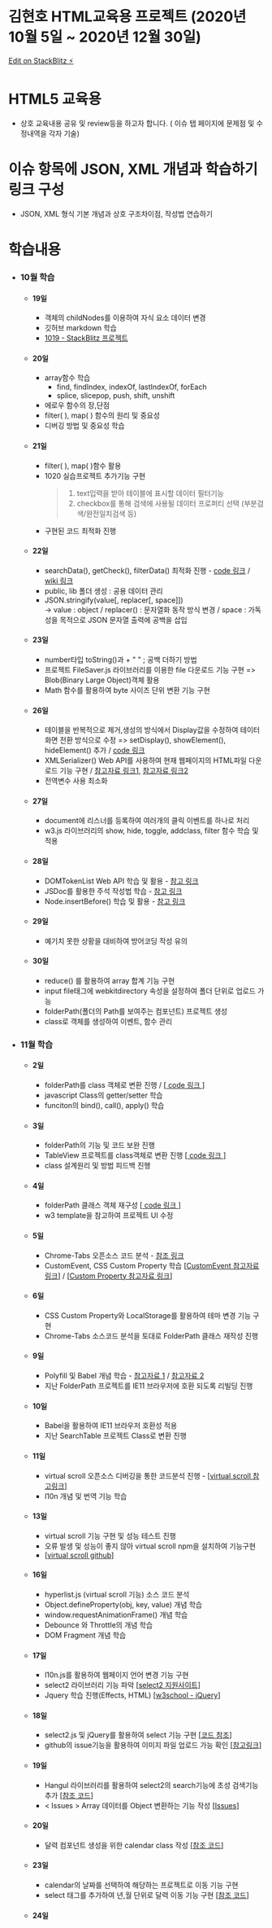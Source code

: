 # 김현호 HTML교육용 프로젝트 (2020년 10월 5일 ~ 2020년 12월 30일)

[Edit on StackBlitz ⚡️](https://stackblitz.com/edit/html5-css-javascript-study)

# HTML5 교육용
  - 상호 교육내용 공유 및 review등을 하고자 합니다.
    ( 이슈 탭 페이지에 문제점 및 수정내역을 각자 기술)

# 이슈 항목에 JSON, XML 개념과 학습하기 링크 구성
   - JSON, XML 형식 기본 개념과 상호 구조차이점, 작성법 연습하기
   
# 학습내용
  - ### 10월 학습
    - #### 19일 
      - 객체의 childNodes를 이용하여 자식 요소 데이터 변경    
      - 깃허브 markdown 학습  
      - [1019 - StackBlitz 프로젝트](https://stackblitz.com/edit/html5-css-javascript-study?file=project/1019/1019_script.js)    
    - #### 20일
      - array함수 학습
        - find, findIndex, indexOf, lastIndexOf, forEach
        - splice, slicepop, push, shift, unshift
      - 에로우 함수의 장,단점
      - filter( ), map( ) 함수의 원리 및 중요성
      - 디버깅 방법 및 중요성 학습
    - #### 21일
      - filter( ), map( )함수 활용
      - 1020 실습프로젝트 추가기능 구현
        > 1. text입력을 받아 테이블에 표시할 데이터 필터기능
        > 2. checkbox를 통해 검색에 사용될 데이터 프로퍼티 선택 (부분검색/완전일치검색 등)
      - 구현된 코드 최적화 진행
    - #### 22일
      - searchData(), getCheck(), filterData() 최적화 진행 - [code 링크](https://github.com/kimhh-smsoftlab/html5-study-1006/blob/a5fc5f7c0ab68b205e96e1179beb372054c924d9/project/1022/1022_script.js#L64) / [wiki 링크](https://github.com/kimhh-smsoftlab/html5-study-1006/wiki/%ED%95%99%EC%8A%B5-%EB%85%B8%ED%8A%B8#searchdata--%EC%B5%9C%EC%A0%81%ED%99%94)
      - public, lib 폴더 생성 : 공용 데이터 관리
      - JSON.stringify(value[, replacer[, space]])    
       -> value : object / replacer() : 문자열화 동작 방식 변경 / space : 가독성을 목적으로 JSON 문자열 출력에 공백을 삽입
    - #### 23일
      - number타입 toString()과 + " " ; 공백 더하기 방법
      - 프로젝트 FileSaver.js 라이브러리를 이용한 file 다운로드 기능 구현 => Blob(Binary Large Object)객체 활용
      - Math 함수를 활용하여 byte 사이즈 단위 변환 기능 구현   
    - #### 26일
      - 테이블을 반복적으로 제거,생성의 방식에서 Display값을 수정하여 테이터 화면 전환 방식으로 수정 => setDisplay(), showElement(), hideElement() 추가 / [code 링크](https://github.com/kimhh-smsoftlab/html5-study-1006/blob/61be3bf63b240dedf8819d6100a007855d688de6/project/1026/1026_script.js#L71)
      - XMLSerializer() Web API를 사용하여 현재 웹페이지의 HTML파일 다운로드 기능 구현 / [참고자료 링크1](https://developer.mozilla.org/en-US/docs/Web/API/XMLSerializer),   [참고자료 링크2](https://eligrey.com/demos/FileSaver.js/)
      - 전역변수 사용 최소화 
    - #### 27일
      - document에 리스너를 등록하여 여러개의 클릭 이벤트를 하나로 처리
      - w3.js 라이브러리의 show, hide, toggle, addclass, filter 함수 학습 및 적용
    - #### 28일

      - DOMTokenList Web API 학습 및 활용 - [참고 링크](https://developer.mozilla.org/ko/docs/Web/API/DOMTokenList)
      - JSDoc를 활용한 주석 작성법 학습 - [참고 링크](https://jsdoc.app/about-getting-started.html#getting-started)
      - Node.insertBefore() 학습 및 활용 - [참고 링크](https://developer.mozilla.org/ko/docs/Web/API/Node/insertBefore)
    - #### 29일
      - 예기치 못한 상황을 대비하여 방어코딩 작성 유의
    - #### 30일
      - reduce() 를 활용하여 array 합계 기능 구현
      - input file태그에 webkitdirectory 속성을 설정하여 폴더 단위로 업로드 가능
      - folderPath(폴더의 Path를 보여주는 컴포넌트) 프로젝트 생성
      - class로 객체를 생성하여 이벤트, 함수 관리
  - ### 11월 학습
    - #### 2일 
      - folderPath를 class 객체로 변환 진행 / [[ code 링크 ](https://github.com/kimhh-smsoftlab/html5-study-1006/blob/a774bb67c2b67a1494522b4db13f25a19e263d7b/project/11/1102/1102_script.js#L2)]
      - javascript Class의 getter/setter 학습
      - funciton의 bind(), call(), apply() 학습 
    - #### 3일 
      - folderPath의 기능 및 코드 보완 진행 
      - TableView 프로젝트를 class객체로 변환 진행 [[ code 링크 ](https://github.com/kimhh-smsoftlab/html5-study-1006/blob/a774bb67c2b67a1494522b4db13f25a19e263d7b/project/11/1103/1103_subscript.js#L7)]
      - class 설계원리 및 방법 피드백 진행 
    - #### 4일 
      - folderPath 클래스 객체 재구성 [[ code 링크 ](https://github.com/kimhh-smsoftlab/html5-study-1006/blob/8a57909ffe976ad41fafb29f1158e5b234694b3e/project/11/1104/1104_script.js#L30)]
      - w3 template을 참고하여 프로젝트 UI 수정
    - #### 5일
      - Chrome-Tabs 오픈소스 코드 분석 - [참조 링크](https://github.com/adamschwartz/chrome-tabs)
      - CustomEvent, CSS Custom Property 학습 [[CustomEvent 참고자료 링크](https://im-developer.tistory.com/190)] / [[Custom Property 참고자료 링크](https://velog.io/@kim-jaemin420/CSS-Custom-PropertiesCSS-%EC%BB%A4%EC%8A%A4%ED%85%80-%EC%86%8D%EC%84%B1)]
    - #### 6일
      - CSS Custom Property와 LocalStorage를 활용하여 테마 변경 기능 구현
      - Chrome-Tabs 소스코드 분석을 토대로 FolderPath 클래스 재작성 진행
    - #### 9일
      - Polyfill 및 Babel 개념 학습 - [참고자료 1](https://swimfm.tistory.com/entry/%ED%8F%B4%EB%A6%AC%ED%95%84-polyfill-%EC%82%AC%EC%9A%A9%EB%B2%95-%EC%95%8C%EC%95%84%EB%B3%B4%EA%B8%B0-feat-IE11) /
      [참고자료 2](https://velog.io/@kwonh/Babel-%ED%8F%B4%EB%A6%AC%ED%95%84polyfill-babelpreset-env)
      - 지난 FolderPath 프로젝트를 IE11 브라우저에 호환 되도록 리빌딩 진행
    - #### 10일
      - Babel을 활용하여 IE11 브라우저 호환성 적용
      - 지난 SearchTable 프로젝트 Class로 변환 진행
    - #### 11일
      - virtual scroll 오픈소스 디버깅을 통한 코드분석 진행 - [[virtual scroll 참고링크](https://jsfiddle.net/jpeter06/y9v2um2e/)]
      - l10n 개념 및 번역 기능 학습 
    - #### 13일
      - virtual scroll 기능 구현 및 성능 테스트 진행
      - 오류 발생 및 성능이 좋지 않아 virtual scroll npm을 설치하여 기능구현 
      - [[virtual scroll github](https://github.com/tbranyen/hyperlist)]
    - #### 16일
      - hyperlist.js (virtual scroll 기능) 소스 코드 분석
      - Object.defineProperty(obj, key, value) 개념 학습
      - window.requestAnimationFrame() 개념 학습
      - Debounce 와 Throttle의 개념 학습
      - DOM Fragment 개념 학습
    - #### 17일
      - l10n.js를 활용하여 웹페이지 언어 변경 기능 구현
      - select2 라이브러리 기능 파악 [[select2 지원사이트](https://select2.org/)]
      - Jquery 학습 진행(Effects, HTML) [[w3school - jQuery](https://www.w3schools.com/jquery/default.asp)]
    - #### 18일
      - select2.js 및 jQuery를 활용하여 select 기능 구현 [[코드 참조](https://github.com/kimhh-smsoftlab/html5-study-1006/blob/b2dbf3a70ffc96f617c5badd52152aba217b2c13/project/11/1118/1118_sub.js#L15 "코드 바로가기")]
      - github의 issue기능을 활용하여 이미지 파일 업로드 가능 확인 [[참고링크](https://cutemoomin.tistory.com/112)]
    - #### 19일 
      - Hangul 라이브러리를 활용하여 select2의 search기능에 초성 검색기능 추가 [[참조 코드](https://github.com/kimhh-smsoftlab/html5-study-1006/blob/0c188900383ca8b35537d8ac58a8a47b08748b54/project/11/1119/1119_script.js#L30 "코드 바로가기")]
      - < Issues > Array 데이터를 Object 변환하는 기능 작성 [[Issues](https://github.com/kimhh-smsoftlab/html5-study-1006/issues/9 "이슈 바로가기")]
    - #### 20일 
      - 달력 컴포넌트 생성을 위한 calendar class 작성 [[참조 코드](https://github.com/kimhh-smsoftlab/html5-study-1006/blob/a5a11576698a7e2654e5d8932b8086aa3edbf8e9/project/11/1120/1120_script.js#L1 "코드 바로가기")]
    - #### 23일 
      - calendar의 날짜를 선택하여 해당하는 프로젝트로 이동 기능 구현
      - select 태그를 추가하여 년,월 단위로 달력 이동 기능 구현 [[참조 코드](https://github.com/kimhh-smsoftlab/html5-study-1006/blob/63b608849e8f605b8e24322125eb9448a137a3d4/project/11/1123/calendar.js#L144 "코드 바로가기")]
    - #### 24일